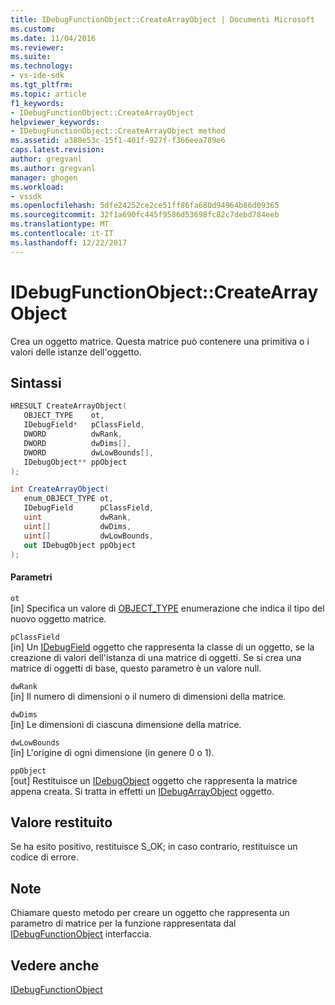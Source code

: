 ```yaml
---
title: IDebugFunctionObject::CreateArrayObject | Documenti Microsoft
ms.custom: 
ms.date: 11/04/2016
ms.reviewer: 
ms.suite: 
ms.technology:
- vs-ide-sdk
ms.tgt_pltfrm: 
ms.topic: article
f1_keywords:
- IDebugFunctionObject::CreateArrayObject
helpviewer_keywords:
- IDebugFunctionObject::CreateArrayObject method
ms.assetid: a380e53c-15f1-401f-927f-f366eea789e6
caps.latest.revision: 
author: gregvanl
ms.author: gregvanl
manager: ghogen
ms.workload:
- vssdk
ms.openlocfilehash: 5dfe24252ce2ce51ff86fa680d94964b86d09365
ms.sourcegitcommit: 32f1a690fc445f9586d53698fc82c7debd784eeb
ms.translationtype: MT
ms.contentlocale: it-IT
ms.lasthandoff: 12/22/2017
---
```

# <a name="idebugfunctionobjectcreatearrayobject"></a>IDebugFunctionObject::CreateArrayObject
Crea un oggetto matrice. Questa matrice può contenere una primitiva o i valori delle istanze dell'oggetto.  
  
## <a name="syntax"></a>Sintassi  
  
```cpp  
HRESULT CreateArrayObject(   
   OBJECT_TYPE    ot,  
   IDebugField*   pClassField,  
   DWORD          dwRank,  
   DWORD          dwDims[],  
   DWORD          dwLowBounds[],  
   IDebugObject** ppObject  
);  
```  
  
```csharp  
int CreateArrayObject(  
   enum_OBJECT_TYPE ot,   
   IDebugField      pClassField,   
   uint             dwRank,   
   uint[]           dwDims,   
   uint[]           dwLowBounds,   
   out IDebugObject ppObject  
);  
```  
  
#### <a name="parameters"></a>Parametri  
 `ot`  
 [in] Specifica un valore di [OBJECT_TYPE](../../../extensibility/debugger/reference/object-type.md) enumerazione che indica il tipo del nuovo oggetto matrice.  
  
 `pClassField`  
 [in] Un [IDebugField](../../../extensibility/debugger/reference/idebugfield.md) oggetto che rappresenta la classe di un oggetto, se la creazione di valori dell'istanza di una matrice di oggetti. Se si crea una matrice di oggetti di base, questo parametro è un valore null.  
  
 `dwRank`  
 [in] Il numero di dimensioni o il numero di dimensioni della matrice.  
  
 `dwDims`  
 [in] Le dimensioni di ciascuna dimensione della matrice.  
  
 `dwLowBounds`  
 [in] L'origine di ogni dimensione (in genere 0 o 1).  
  
 `ppObject`  
 [out] Restituisce un [IDebugObject](../../../extensibility/debugger/reference/idebugobject.md) oggetto che rappresenta la matrice appena creata. Si tratta in effetti un [IDebugArrayObject](../../../extensibility/debugger/reference/idebugarrayobject.md) oggetto.  
  
## <a name="return-value"></a>Valore restituito  
 Se ha esito positivo, restituisce S_OK; in caso contrario, restituisce un codice di errore.  
  
## <a name="remarks"></a>Note  
 Chiamare questo metodo per creare un oggetto che rappresenta un parametro di matrice per la funzione rappresentata dal [IDebugFunctionObject](../../../extensibility/debugger/reference/idebugfunctionobject.md) interfaccia.  
  
## <a name="see-also"></a>Vedere anche  
 [IDebugFunctionObject](../../../extensibility/debugger/reference/idebugfunctionobject.md)